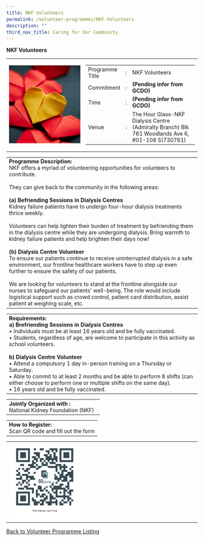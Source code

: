 ```yaml
---
title: NKF Volunteers
permalink: /volunteer-programmes/NKF-Volunteers
description: ""
third_nav_title: Caring for Our Community
---
```

**NKF Volunteers**

<table border="0" width="100%">
	<tr>
		<td width="40%">
			<img src="/images/Volunteering%20Initiatives%20@NKF.png" style="width=200px;height=auto;"/>
		</td>
		<td width="60%">
			<table border="0" width="100%">
				<tr>
					<td width="20%">
						Programme Title
					</td>
					<td width="5%">
						:
					</td>
					<td  width="75%">
						NKF Volunteers
					</td>
				</tr>
				<tr>
					<td width="20%">
						Commitment
					</td>
					<td width="5%">
						:
					</td>
					<td  width="75%">
						<b>(Pending infor from GCDO)</b>
					</td>
				</tr>
				<tr>
					<td width="20%">
						Time
					</td>
					<td width="5%">
						:
					</td>
					<td  width="75%">
						<b>(Pending infor from GCDO)</b><br>
					</td>
				</tr>
				<tr>
					<td width="20%">
						Venue
					</td>
					<td width="5%">
						:
					</td>
					<td  width="75%">
						The Hour Glass-NKF Dialysis Centre (Admiralty Branch) Blk 761 Woodlands Ave 6, #01-108 S(730761)
					</td>
				</tr>
			</table>
		</td>
	</tr>
</table>

<table border="0" width="100%">
	<tr>
		<td>
			<b>Programme Description:</b><br>
			NKF offers a myriad of volunteering opportunities for volunteers to contribute.<br><br>They can give back to the community in the following areas:<br>
<br>
			<b>(a) Befriending Sessions in Dialysis Centres</b><br>
Kidney failure patients have to undergo four-hour dialysis treatments thrice weekly.<br>
			<br>Volunteers can help lighten their burden of treatment by befriending them in the dialysis centre while they are undergoing dialysis. Bring warmth to kidney failure patients and help brighten their days now!<br>
<br><b>(b) Dialysis Centre Volunteer </b><br>
         To ensure our patients continue to receive uninterrupted dialysis in a  safe environment, our frontline healthcare workers have to step up even  further to ensure the safety of our patients. <br><br>We are looking for volunteers to stand at the frontline alongside our nurses to safeguard our patients' well-being. The role would include logistical support such as crowd control, patient card distribution, assist patient at weighing scale, etc.<br>
		</td>
	</tr>
</table>

<table border="0" width="100%">
	<tr>
		<td>
			<b>Requirements:</b><br>
			<b>a) Brefriending Sessions in Dialysis Centres</b><br>• Individuals must be at least 16 years old and be fully vaccinated.<br>• Students, regardless of age, are welcome to participate in this activity as school volunteers.<br><br>
			<b>b)	Dialysis Centre Volunteer</b><br>•         Attend a compulsory 1 day in-person training on a Thursday or Saturday. <br>•   Able to commit to at least 2 months and be able to perform 8 shifts (can either choose to perform one or multiple shifts on the same day).<br>•   16 years old and be fully vaccinated. 
		</td>
	</tr>
</table>

<table border="0" width="100%">
	<tr>
		<td>
			<b>Jointly Organized with :</b><br> National Kidney Foundation (NKF)
			&nbsp;
		</td>
	</tr>
</table>

<table border="0" width="100%">
	<tr>
		<td>
			<b>How to Register:</b><br>
			Scan QR code and fill out the form<br>
		</td>
	</tr>
</table>

<table border="0" width="100%">
	<tr>
		<td width="40%">
			<img src="/images/NKF%20Volunteers-QR.png" style="width=200px;height=auto;"/>
		</td>
		<td>
			&nbsp;
		</td>
	</tr>
	</table>
	
<a href="/volunteer-programmes/Programmes">
	Back to Volunteer Programme Listing
	</a>